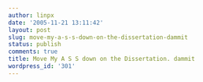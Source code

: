 ```yaml
---
author: linpx
date: '2005-11-21 13:11:42'
layout: post
slug: move-my-a-s-s-down-on-the-dissertation-dammit
status: publish
comments: true
title: Move My A S S down on the Dissertation. dammit
wordpress_id: '301'
---
```


  

